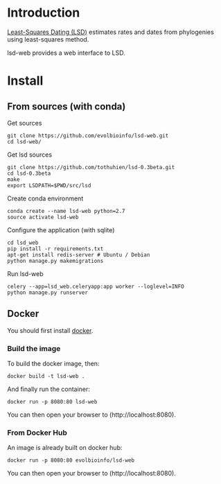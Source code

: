 # Introduction
[Least-Squares Dating (LSD)](https://github.com/tothuhien/lsd-0.3beta) estimates rates and dates from phylogenies using least-squares method.

lsd-web provides a web interface to LSD.

# Install

## From sources (with conda)

Get sources
```
git clone https://github.com/evolbioinfo/lsd-web.git
cd lsd-web/
```

Get lsd sources
```
git clone https://github.com/tothuhien/lsd-0.3beta.git
cd lsd-0.3beta
make
export LSDPATH=$PWD/src/lsd
```

Create conda environment
 ```
conda create --name lsd-web python=2.7
source activate lsd-web
```

Configure the application (with sqlite)
```
cd lsd_web
pip install -r requirements.txt
apt-get install redis-server # Ubuntu / Debian
python manage.py makemigrations
```

Run lsd-web
```
celery --app=lsd_web.celeryapp:app worker --loglevel=INFO
python manage.py runserver
```

## Docker

You should first install [docker](https://docs.docker.com/engine/installation/).

### Build the image

To build the docker image, then:

```[bash]
docker build -t lsd-web .
```

And finally run the container:

```
docker run -p 8080:80 lsd-web 
```

You can then open your browser to (http://localhost:8080).

### From Docker Hub

An image is already built on docker hub:

```
docker run -p 8080:80 evolbioinfo/lsd-web 
```

You can then open your browser to (http://localhost:8080).

